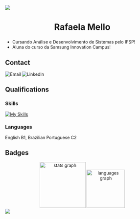 <img src="https://capsule-render.vercel.app/api?type=waving&height=130&color=66C7F4&section=header&reversal=false&fontColor=66C7F4&fontSize=0">

<h1 align="center">Rafaela Mello</h1>

###

- Cursando Análise e Desenvolvimento de Sistemas pelo IFSP!</h5>
- Aluna do curso da Samsung Innovation Campus!</h5>

###

## Contact
<section>
    <a href="mailto:rafaelamello2404@gmail.com" target="_blank" style="text-decoration:none">
        <img src="https://img.shields.io/badge/Email-000000?style=for-the-badge&logo=microsoft-email&logoColor=white"  alt="Email">
    </a>
    <a href="https://www.linkedin.com/in/rafa-mello/" target="_blank" style="text-decoration:none">
        <img src="https://img.shields.io/badge/LinkedIn-000000?style=for-the-badge&logo=linkedin&logoColor=white" alt="LinkedIn">
    </a>
</section>

###

## Qualifications
### Skills

<div align="left">
    
  [![My Skills](https://skillicons.dev/icons?i=py,c,cs,dotnet,azure,css,html,js,ts,nodejs,react,neovim,vscode,visualstudio,ubuntu,linux,obsidian,go,postman,git,github,figma,docker,postgres,mysql,flutter&perline=14)](https://skillicons.dev)
  
</div>

### Languages
English B1, Brazilian Portuguese C2

## Badges

<div align="center">
  <img src="https://github-readme-stats.vercel.app/api?username=Rafaela-Mello&hide_title=false&hide_rank=false&show_icons=true&include_all_commits=false&count_private=true&disable_animations=false&theme=dark&locale=en&hide_border=false&order=1" height="150" alt="stats graph"  />
  <img src="https://github-readme-stats.vercel.app/api/top-langs?username=Rafaela-Mello&locale=en&hide_title=false&layout=compact&card_width=320&langs_count=4&theme=dark&hide_border=false&order=2&custom_title=Most%20Used%20Languages" height="125" alt="languages graph"  />
</div>

<img src="https://capsule-render.vercel.app/api?type=waving&height=130&color=66C7F4&section=footer&reversal=false&fontColor=66C7F4&fontSize=0">
